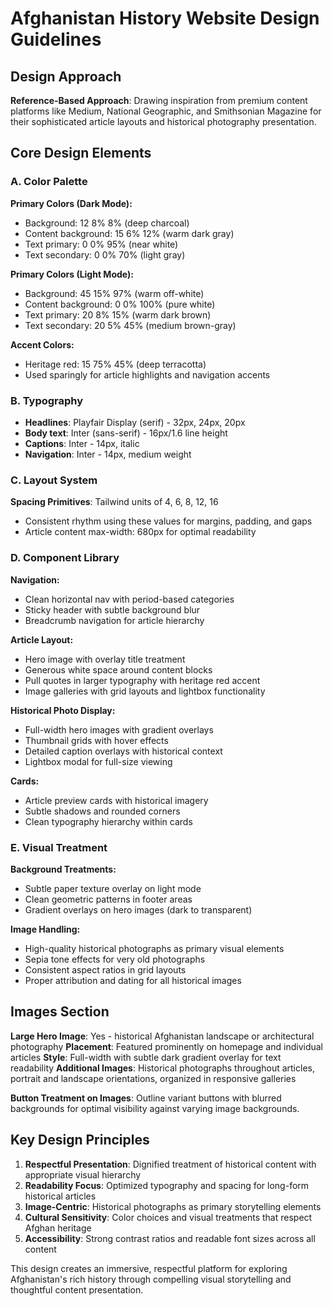 # Afghanistan History Website Design Guidelines

## Design Approach
**Reference-Based Approach**: Drawing inspiration from premium content platforms like Medium, National Geographic, and Smithsonian Magazine for their sophisticated article layouts and historical photography presentation.

## Core Design Elements

### A. Color Palette
**Primary Colors (Dark Mode):**
- Background: 12 8% 8% (deep charcoal)
- Content background: 15 6% 12% (warm dark gray)
- Text primary: 0 0% 95% (near white)
- Text secondary: 0 0% 70% (light gray)

**Primary Colors (Light Mode):**
- Background: 45 15% 97% (warm off-white)
- Content background: 0 0% 100% (pure white)
- Text primary: 20 8% 15% (warm dark brown)
- Text secondary: 20 5% 45% (medium brown-gray)

**Accent Colors:**
- Heritage red: 15 75% 45% (deep terracotta)
- Used sparingly for article highlights and navigation accents

### B. Typography
- **Headlines**: Playfair Display (serif) - 32px, 24px, 20px
- **Body text**: Inter (sans-serif) - 16px/1.6 line height
- **Captions**: Inter - 14px, italic
- **Navigation**: Inter - 14px, medium weight

### C. Layout System
**Spacing Primitives**: Tailwind units of 4, 6, 8, 12, 16
- Consistent rhythm using these values for margins, padding, and gaps
- Article content max-width: 680px for optimal readability

### D. Component Library

**Navigation:**
- Clean horizontal nav with period-based categories
- Sticky header with subtle background blur
- Breadcrumb navigation for article hierarchy

**Article Layout:**
- Hero image with overlay title treatment
- Generous white space around content blocks
- Pull quotes in larger typography with heritage red accent
- Image galleries with grid layouts and lightbox functionality

**Historical Photo Display:**
- Full-width hero images with gradient overlays
- Thumbnail grids with hover effects
- Detailed caption overlays with historical context
- Lightbox modal for full-size viewing

**Cards:**
- Article preview cards with historical imagery
- Subtle shadows and rounded corners
- Clean typography hierarchy within cards

### E. Visual Treatment
**Background Treatments:**
- Subtle paper texture overlay on light mode
- Clean geometric patterns in footer areas
- Gradient overlays on hero images (dark to transparent)

**Image Handling:**
- High-quality historical photographs as primary visual elements
- Sepia tone effects for very old photographs
- Consistent aspect ratios in grid layouts
- Proper attribution and dating for all historical images

## Images Section
**Large Hero Image**: Yes - historical Afghanistan landscape or architectural photography
**Placement**: Featured prominently on homepage and individual articles
**Style**: Full-width with subtle dark gradient overlay for text readability
**Additional Images**: Historical photographs throughout articles, portrait and landscape orientations, organized in responsive galleries

**Button Treatment on Images**: Outline variant buttons with blurred backgrounds for optimal visibility against varying image backgrounds.

## Key Design Principles
1. **Respectful Presentation**: Dignified treatment of historical content with appropriate visual hierarchy
2. **Readability Focus**: Optimized typography and spacing for long-form historical articles
3. **Image-Centric**: Historical photographs as primary storytelling elements
4. **Cultural Sensitivity**: Color choices and visual treatments that respect Afghan heritage
5. **Accessibility**: Strong contrast ratios and readable font sizes across all content

This design creates an immersive, respectful platform for exploring Afghanistan's rich history through compelling visual storytelling and thoughtful content presentation.